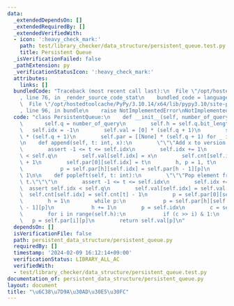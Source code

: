 ```yaml
---
data:
  _extendedDependsOn: []
  _extendedRequiredBy: []
  _extendedVerifiedWith:
  - icon: ':heavy_check_mark:'
    path: test/library_checker/data_structure/persistent_queue.test.py
    title: Persistent Queue
  _isVerificationFailed: false
  _pathExtension: py
  _verificationStatusIcon: ':heavy_check_mark:'
  attributes:
    links: []
  bundledCode: "Traceback (most recent call last):\n  File \"/opt/hostedtoolcache/PyPy/3.10.14/x64/lib/pypy3.10/site-packages/onlinejudge_verify/documentation/build.py\"\
    , line 76, in _render_source_code_stat\n    bundled_code = language.bundle(\n\
    \  File \"/opt/hostedtoolcache/PyPy/3.10.14/x64/lib/pypy3.10/site-packages/onlinejudge_verify/languages/python.py\"\
    , line 96, in bundle\n    raise NotImplementedError\nNotImplementedError\n"
  code: "class PersistentQueue:\n    def __init__(self, number_of_query: int):\n \
    \       self.q = number_of_query\n        self.h = self.q.bit_length()\n     \
    \   self.idx = -1\n        self.val = [0] * (self.q + 1)\n        self.cnt = [0]\
    \ * (self.q + 1)\n        self.par = [[None] * (self.q + 1) for _ in range(self.h)]\n\
    \n    def append(self, t: int, x):\n        \"\"\"Add x to version t.\"\"\"\n\
    \        assert -1 <= t <= self.idx\n        self.idx += 1\n        assert self.idx\
    \ < self.q\n        self.val[self.idx] = x\n        self.cnt[self.idx] = self.cnt[t]\
    \ + 1\n        self.par[0][self.idx] = t\n        h, p = 1, t\n        while p:\n\
    \            p = self.par[h][self.idx] = self.par[h - 1][p]\n            h +=\
    \ 1\n\n    def popleft(self, t: int):\n        \"\"\"Pop element from version\
    \ t.\"\"\"\n        assert -1 <= t <= self.idx\n        self.idx += 1\n      \
    \  assert self.idx < self.q\n        self.val[self.idx] = self.val[t]\n      \
    \  self.cnt[self.idx] = self.cnt[t] - 1\n        p = self.par[0][self.idx] = self.par[0][t]\n\
    \        h = 1\n        while p:\n            p = self.par[h][self.idx] = self.par[h\
    \ - 1][p]\n            h += 1\n        p = self.idx\n        c = self.cnt[p]\n\
    \        for i in range(self.h):\n            if (c >> i) & 1:\n             \
    \   p = self.par[i][p]\n        return self.val[p]\n"
  dependsOn: []
  isVerificationFile: false
  path: persistent_data_structure/persistent_queue.py
  requiredBy: []
  timestamp: '2024-02-09 16:12:14+09:00'
  verificationStatus: LIBRARY_ALL_AC
  verifiedWith:
  - test/library_checker/data_structure/persistent_queue.test.py
documentation_of: persistent_data_structure/persistent_queue.py
layout: document
title: "\u6C38\u7D9A\u30AD\u30E5\u30FC"
---
```

